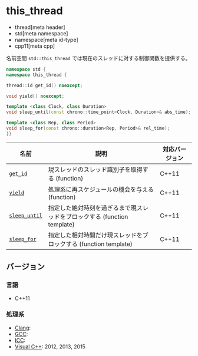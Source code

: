 # this_thread
* thread[meta header]
* std[meta namespace]
* namespace[meta id-type]
* cpp11[meta cpp]

名前空間 `std::this_thread` では現在のスレッドに対する制御関数を提供する。

```cpp
namespace std {
namespace this_thread {

thread::id get_id() noexcept;

void yield() noexcept;

template <class Clock, class Duration>
void sleep_until(const chrono::time_point<Clock, Duration>& abs_time);

template <class Rep, class Period>
void sleep_for(const chrono::duration<Rep, Period>& rel_time);
}}
```


| 名前 | 説明 | 対応バージョン |
|-----------------------------------------------|--------------------------------------------------------------------------|-------|
| [`get_id`](this_thread/get_id.md)           | 現スレッドのスレッド識別子を取得する (function)                          | C++11 |
| [`yield`](this_thread/yield.md)             | 処理系に再スケジュールの機会を与える (function)                          | C++11 |
| [`sleep_until`](this_thread/sleep_until.md) | 指定した絶対時刻を過ぎるまで現スレッドをブロックする (function template) | C++11 |
| [`sleep_for`](this_thread/sleep_for.md)     | 指定した相対時間だけ現スレッドをブロックする (function template)         | C++11 |

## バージョン
### 言語
- C++11

### 処理系
- [Clang](/implementation.md#clang):
- [GCC](/implementation.md#gcc):
- [ICC](/implementation.md#icc): 
- [Visual C++](/implementation.md#visual_cpp): 2012, 2013, 2015
